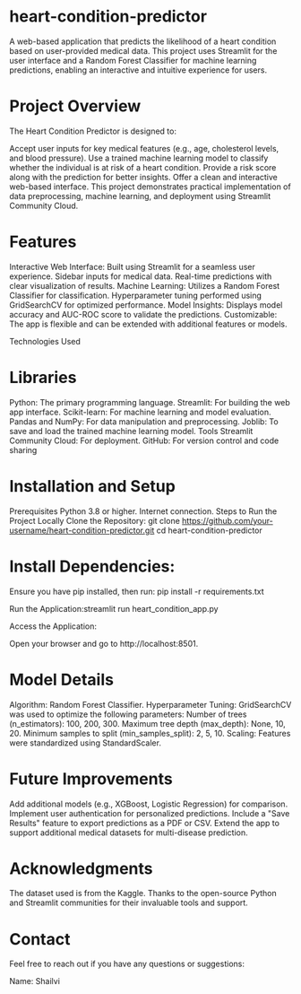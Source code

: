 # heart-condition-predictor

A web-based application that predicts the likelihood of a heart condition based on user-provided medical data. This project uses Streamlit for the user interface and a Random Forest Classifier for machine learning predictions, enabling an interactive and intuitive experience for users.

# Project Overview
The Heart Condition Predictor is designed to:

Accept user inputs for key medical features (e.g., age, cholesterol levels, and blood pressure).
Use a trained machine learning model to classify whether the individual is at risk of a heart condition.
Provide a risk score along with the prediction for better insights.
Offer a clean and interactive web-based interface.
This project demonstrates practical implementation of data preprocessing, machine learning, and deployment using Streamlit Community Cloud.

# Features
Interactive Web Interface:
Built using Streamlit for a seamless user experience.
Sidebar inputs for medical data.
Real-time predictions with clear visualization of results.
Machine Learning:
Utilizes a Random Forest Classifier for classification.
Hyperparameter tuning performed using GridSearchCV for optimized performance.
Model Insights:
Displays model accuracy and AUC-ROC score to validate the predictions.
Customizable:
The app is flexible and can be extended with additional features or models.

Technologies Used
# Libraries
Python: The primary programming language.
Streamlit: For building the web app interface.
Scikit-learn: For machine learning and model evaluation.
Pandas and NumPy: For data manipulation and preprocessing.
Joblib: To save and load the trained machine learning model.
Tools
Streamlit Community Cloud: For deployment.
GitHub: For version control and code sharing

# Installation and Setup
Prerequisites
Python 3.8 or higher.
Internet connection.
Steps to Run the Project Locally
Clone the Repository:
git clone https://github.com/your-username/heart-condition-predictor.git
cd heart-condition-predictor

# Install Dependencies:

Ensure you have pip installed, then run: pip install -r requirements.txt

Run the Application:streamlit run heart_condition_app.py

Access the Application:

Open your browser and go to http://localhost:8501.

# Model Details
Algorithm: Random Forest Classifier.
Hyperparameter Tuning: GridSearchCV was used to optimize the following parameters:
Number of trees (n_estimators): 100, 200, 300.
Maximum tree depth (max_depth): None, 10, 20.
Minimum samples to split (min_samples_split): 2, 5, 10.
Scaling: Features were standardized using StandardScaler.

# Future Improvements
Add additional models (e.g., XGBoost, Logistic Regression) for comparison.
Implement user authentication for personalized predictions.
Include a "Save Results" feature to export predictions as a PDF or CSV.
Extend the app to support additional medical datasets for multi-disease prediction.

# Acknowledgments
The dataset used is from the Kaggle.
Thanks to the open-source Python and Streamlit communities for their invaluable tools and support.

# Contact
Feel free to reach out if you have any questions or suggestions:

Name: Shailvi

